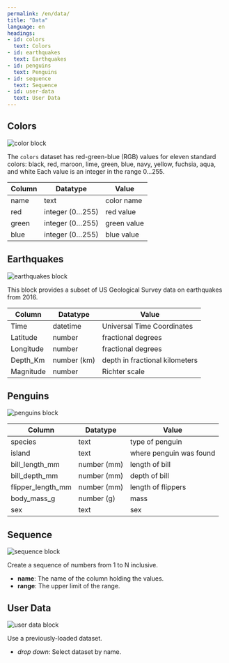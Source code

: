 ```yaml
---
permalink: /en/data/
title: "Data"
language: en
headings:
- id: colors
  text: Colors
- id: earthquakes
  text: Earthquakes
- id: penguins
  text: Penguins
- id: sequence
  text: Sequence
- id: user-data
  text: User Data
---
```


## Colors

<img class="block" src="{{page.permalink | append: 'colors.svg' | relative_url}}" alt="color block"/>

The `colors` dataset has red-green-blue (RGB) values for eleven standard colors:
black, red, maroon, lime, green, blue, navy, yellow, fuchsia, aqua, and white
Each value is an integer in the range 0…255.

| Column    | Datatype        | Value       |
| --------- | --------------- | ----------- |
| name      | text            | color name  |
| red       | integer (0…255) | red value   |
| green     | integer (0…255) | green value |
| blue      | integer (0…255) | blue value  |

## Earthquakes

<img class="block" src="{{page.permalink | append: 'earthquakes.svg' | relative_url}}" alt="earthquakes block"/>

This block provides a subset of US Geological Survey data on earthquakes from 2016.

| Column    | Datatype    | Value |
| --------- | ----------- | ----- |
| Time      | datetime    | Universal Time Coordinates |
| Latitude  | number      | fractional degrees |
| Longitude | number      | fractional degrees |
| Depth_Km  | number (km) | depth in fractional kilometers |
| Magnitude | number      | Richter scale |

## Penguins

<img class="block" src="{{page.permalink | append: 'penguins.svg' | relative_url}}" alt="penguins block"/>

| Column            | Datatype    | Value |
| ----------------- | ----------- | ----- |
| species           | text        | type of penguin |
| island            | text        | where penguin was found |
| bill_length_mm    | number (mm) | length of bill |
| bill_depth_mm     | number (mm) | depth of bill |
| flipper_length_mm | number (mm) | length of flippers |
| body_mass_g       | number (g)  | mass |
| sex               | text        | sex |

## Sequence

<img class="block" src="{{page.permalink | append: 'sequence.svg' | relative_url}}" alt="sequence block"/>

Create a sequence of numbers from 1 to N inclusive.

- **name**: The name of the column holding the values.
- **range**: The upper limit of the range.

## User Data

<img class="block" src="{{page.permalink | append: 'user_data.svg' | relative_url}}" alt="user data block"/>

Use a previously-loaded dataset.

- *drop down*: Select dataset by name.
